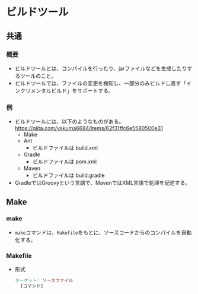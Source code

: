 ﻿# ビルドツール
## 共通
### 概要
- ビルドツールとは、コンパイルを行ったり、jarファイルなどを生成したりするツールのこと。
- ビルドツールでは、ファイルの変更を検知し、一部分のみビルドし直す「インクリメンタルビルド」をサポートする。

### 例
- ビルドツールには、以下のようなものがある。https://qiita.com/yskuma6684/items/62f31ffc6e5580500e31
  - Make
  - Ant
    - ビルドファイルは build.xml
  - Gradle
    - ビルドファイルは pom.xml
  - Maven
    - ビルドファイルは build.gradle
- GradleではGroovyという言語で、MavenではXML言語で処理を記述する。

## Make
### make
- `make`コマンドは、`Makefile`をもとに、ソースコードからのコンパイルを自動化する。

### Makefile
- 形式
  ```makefile
  ターゲット: ソースファイル
    [コマンド]
  ```
